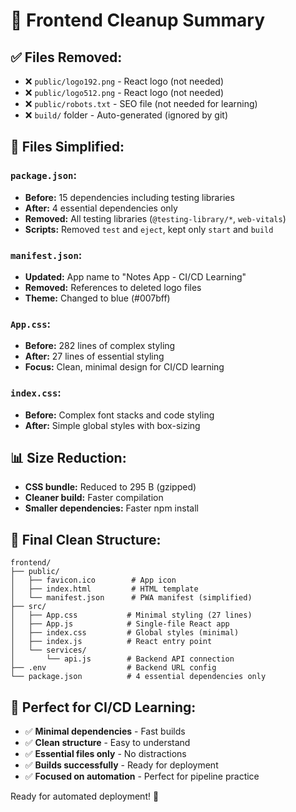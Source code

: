 # 🧹 Frontend Cleanup Summary

## ✅ Files Removed:
- ❌ `public/logo192.png` - React logo (not needed)
- ❌ `public/logo512.png` - React logo (not needed)
- ❌ `public/robots.txt` - SEO file (not needed for learning)
- ❌ `build/` folder - Auto-generated (ignored by git)

## 📝 Files Simplified:

### `package.json`:
- **Before:** 15 dependencies including testing libraries
- **After:** 4 essential dependencies only
- **Removed:** All testing libraries (`@testing-library/*`, `web-vitals`)
- **Scripts:** Removed `test` and `eject`, kept only `start` and `build`

### `manifest.json`:
- **Updated:** App name to "Notes App - CI/CD Learning"
- **Removed:** References to deleted logo files
- **Theme:** Changed to blue (#007bff)

### `App.css`:
- **Before:** 282 lines of complex styling
- **After:** 27 lines of essential styling
- **Focus:** Clean, minimal design for CI/CD learning

### `index.css`:
- **Before:** Complex font stacks and code styling
- **After:** Simple global styles with box-sizing

## 📊 Size Reduction:
- **CSS bundle:** Reduced to 295 B (gzipped)
- **Cleaner build:** Faster compilation
- **Smaller dependencies:** Faster npm install

## 📁 Final Clean Structure:
```
frontend/
├── public/
│   ├── favicon.ico        # App icon
│   ├── index.html         # HTML template
│   └── manifest.json      # PWA manifest (simplified)
├── src/
│   ├── App.css           # Minimal styling (27 lines)
│   ├── App.js            # Single-file React app
│   ├── index.css         # Global styles (minimal)
│   ├── index.js          # React entry point
│   └── services/
│       └── api.js        # Backend API connection
├── .env                  # Backend URL config
└── package.json          # 4 essential dependencies only
```

## 🎯 Perfect for CI/CD Learning:
- ✅ **Minimal dependencies** - Fast builds
- ✅ **Clean structure** - Easy to understand
- ✅ **Essential files only** - No distractions
- ✅ **Builds successfully** - Ready for deployment
- ✅ **Focused on automation** - Perfect for pipeline practice

Ready for automated deployment! 🚀